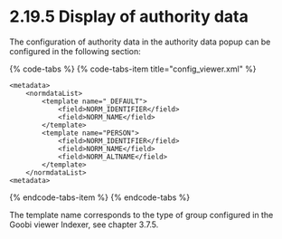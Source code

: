 # 2.19.5 Display of authority data

The configuration of authority data in the authority data popup can be configured in the following section:

{% code-tabs %}
{% code-tabs-item title="config\_viewer.xml" %}
```markup
<metadata>
    <normdataList>
        <template name="_DEFAULT">
            <field>NORM_IDENTIFIER</field>
            <field>NORM_NAME</field>
        </template>
        <template name="PERSON">
            <field>NORM_IDENTIFIER</field>
            <field>NORM_NAME</field>
            <field>NORM_ALTNAME</field>
        </template>
    </normdataList>
<metadata>
```
{% endcode-tabs-item %}
{% endcode-tabs %}

The template name corresponds to the type of group configured in the Goobi viewer Indexer, see chapter 3.7.5.

